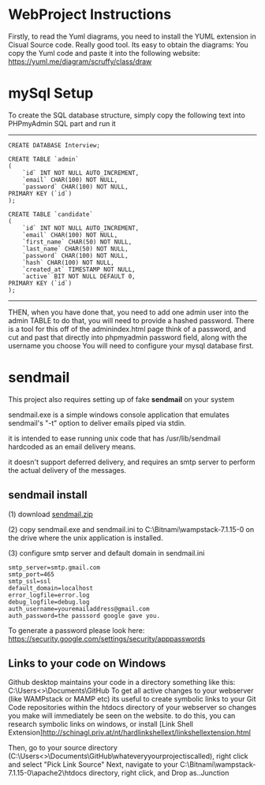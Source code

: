 # WebProject Instructions
Firstly, to read the Yuml diagrams, you need to install the YUML extension in Cisual Source code. Really good tool.
Its easy to obtain the diagrams: You copy the Yuml code and paste it into the following website:
https://yuml.me/diagram/scruffy/class/draw

# mySql Setup
To create the SQL database structure, simply copy the following text into PHPmyAdmin SQL part and run it

---
```
CREATE DATABASE Interview;

CREATE TABLE `admin`
(
    `id` INT NOT NULL AUTO_INCREMENT,
    `email` CHAR(100) NOT NULL,
    `password` CHAR(100) NOT NULL,
PRIMARY KEY (`id`) 
);

CREATE TABLE `candidate` 
(
    `id` INT NOT NULL AUTO_INCREMENT,
    `email` CHAR(100) NOT NULL,
    `first_name` CHAR(50) NOT NULL,
    `last_name` CHAR(50) NOT NULL,
    `password` CHAR(100) NOT NULL,
    `hash` CHAR(100) NOT NULL,
    `created_at` TIMESTAMP NOT NULL,
    `active` BIT NOT NULL DEFAULT 0,
PRIMARY KEY (`id`) 
);
```
---

THEN, when you have done that, you need to add one admin user into the admin TABLE
to do that, you will need to provide a hashed password. There is a tool for this off of the adminindex.html page
think of a password, and cut and past that directly into phpmyadmin password field, along with the username you choose
You will need to configure your mysql database first.

# sendmail
This project also requires setting up of fake **sendmail** on your system

sendmail.exe is a simple windows console application that emulates sendmail's
"-t" option to deliver emails piped via stdin.

it is intended to ease running unix code that has /usr/lib/sendmail hardcoded
as an email delivery means.

it doesn't support deferred delivery, and requires an smtp server to perform
the actual delivery of the messages.

## sendmail install
(1) download [sendmail.zip](http://www.glob.com.au/sendmail/sendmail.zip)

(2) copy sendmail.exe and sendmail.ini to C:\Bitnami\wampstack-7.1.15-0 on the drive where the
    unix application is installed.

(3) configure smtp server and default domain in sendmail.ini
```
smtp_server=smtp.gmail.com
smtp_port=465
smtp_ssl=ssl
default_domain=localhost
error_logfile=error.log
debug_logfile=debug.log
auth_username=youremailaddress@gmail.com
auth_password=the passsord google gave you.
```
To generate a password please look here:
https://security.google.com/settings/security/apppasswords

## Links to your code on Windows
Github desktop maintains your code in a directory something like this: C:\Users\<<yourName>>\Documents\GitHub
To get all active changes to your webserver (like WAMPstack or MAMP etc) its useful to create symbolic links to your Git Code repositories within the htdocs directory of your webserver so changes you make will immediately be seen on the website.
to do this, you can research symbolic links on windows, or install [Link Shell Extension]http://schinagl.priv.at/nt/hardlinkshellext/linkshellextension.html

Then, go to your source directory (C:\Users\<<yourName>>\Documents\GitHub\whateveryyourprojectiscalled), right click and select "Pick Link Source"
Next, navigate to your C:\Bitnami\wampstack-7.1.15-0\apache2\htdocs directory, right click, and Drop as..Junction